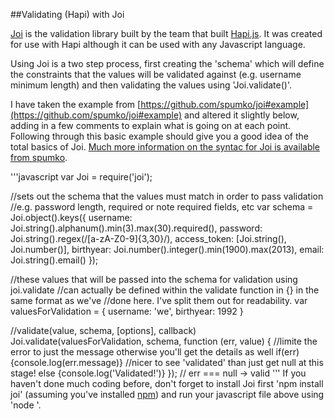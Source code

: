 ##Validating (Hapi) with Joi

[Joi](https://github.com/spumko/joi) is the validation library built by the team that built [Hapi.js](hapijs.com). It was created for use with Hapi although it can be used with any Javascript language.

Using Joi is a two step process, first creating the 'schema' which will define the constraints that the values will be validated against (e.g. username minimum length) and then validating the values using 'Joi.validate()'.

I have taken the example from [https://github.com/spumko/joi#example](https://github.com/spumko/joi#example) and altered it slightly below, adding in a few comments to explain what is going on at each point. Following through this basic example should give you a good idea of the total basics of Joi. [Much more information on the syntac for Joi is available from spumko](https://github.com/spumko/joi).

'''javascript
var Joi = require('joi');

//sets out the schema that the values must match in order to pass validation
//e.g. password length, required or note required fields, etc
var schema = Joi.object().keys({
    username: Joi.string().alphanum().min(3).max(30).required(),
    password: Joi.string().regex(/[a-zA-Z0-9]{3,30}/),
    access_token: [Joi.string(), Joi.number()],
    birthyear: Joi.number().integer().min(1900).max(2013),
    email: Joi.string().email()
});

//these values that will be passed into the schema for validation using joi.validate
//can actually be defined within the validate function in {} in the same format as we've
//done here. I've split them out for readability.
var valuesForValidation = {
   username: 'we',
   birthyear: 1992
}

//validate(value, schema, [options], callback)
Joi.validate(valuesForValidation, schema, function (err, value) {
   //limite the error to just the message otherwise you'll get the details as well
   if(err){console.log(err.message)}
   //nicer to see 'validated' than just get null at this stage!
   else {console.log('Validated!')}
   });  // err === null -> valid
'''
If you haven't done much coding before, don't forget to install Joi first 'npm install joi' (assuming you've installed [npm](https://www.npmjs.org/)) and run your javascript file above using 'node <name-of-file>'.
